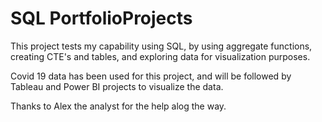 # SQL PortfolioProjects

This project tests my capability using SQL, by using aggregate functions, creating CTE's and tables, and exploring data for visualization purposes.

Covid 19 data has been used for this project, and will be followed by Tableau and Power BI projects to visualize the data.

Thanks to Alex the analyst for the help alog the way.

